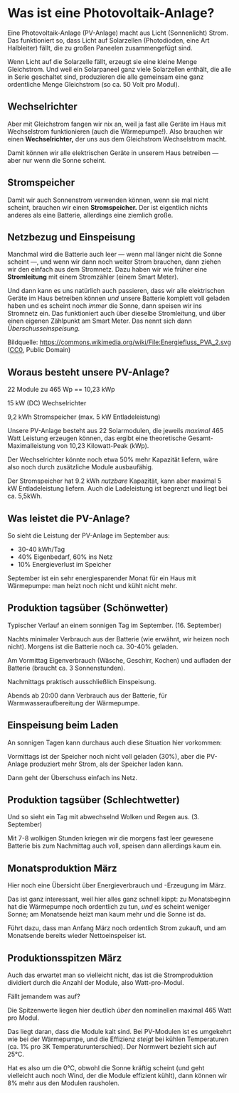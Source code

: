 # Was ist eine Photovoltaik-Anlage?

<!-- Note -->
Eine Photovoltaik-Anlage (PV-Anlage) macht aus Licht (Sonnenlicht) Strom.
Das funktioniert so, dass Licht auf Solarzellen (Photodioden, eine Art Halbleiter) fällt, die zu großen Paneelen zusammengefügt sind.

Wenn Licht auf die Solarzelle fällt, erzeugt sie eine kleine Menge Gleichstrom.
Und weil ein Solarpaneel ganz viele Solarzellen enthält, die alle in Serie geschaltet sind, produzieren die alle gemeinsam eine ganz ordentliche Menge Gleichstrom (so ca. 50 Volt pro Modul).


<!-- .slide: data-background-image="images/wechselrichter.jpg" data-background-size="contain" -->
## Wechselrichter <!-- .element class="hidden" -->

<!-- Note -->
Aber mit Gleichstrom fangen wir nix an, weil ja fast alle Geräte im Haus mit Wechselstrom funktionieren (auch die Wärmepumpe!).
Also brauchen wir einen **Wechselrichter,** der uns aus dem Gleichstrom Wechselstrom macht.

Damit können wir alle elektrischen Geräte in unserem Haus betreiben — aber nur wenn die Sonne scheint.


<!-- .slide: data-background-image="images/speicher.jpg" data-background-size="contain" -->
## Stromspeicher <!-- .element class="hidden" -->

<!-- Note -->
Damit wir auch Sonnenstrom verwenden können, wenn sie mal nicht scheint, brauchen wir einen **Stromspeicher.**
Der ist eigentlich nichts anderes als eine Batterie, allerdings eine ziemlich große.


<!-- .slide: data-background-image="images/Energiefluss_PVA_2.svg" data-background-size="contain" -->
## Netzbezug und Einspeisung <!-- .element class="hidden" -->

<!-- Note -->
Manchmal wird die Batterie auch leer — wenn mal länger nicht die Sonne scheint —, und wenn wir dann noch weiter Strom brauchen, dann ziehen wir den einfach aus dem Stromnetz.
Dazu haben wir wie früher eine **Stromleitung** mit einem Stromzähler (einem Smart Meter).

Und dann kann es uns natürlich auch passieren, dass wir alle elektrischen Geräte im Haus betreiben können *und* unsere Batterie komplett voll geladen haben und es scheint noch *immer* die Sonne, dann speisen wir ins Stromnetz ein.
Das funktioniert auch über dieselbe Stromleitung, und über einen eigenen Zählpunkt am Smart Meter.
Das nennt sich dann *Überschusseinspeisung.*

Bildquelle: <https://commons.wikimedia.org/wiki/File:Energiefluss_PVA_2.svg> ([CC0](https://creativecommons.org/publicdomain/zero/1.0/deed.de), Public Domain)


## Woraus besteht unsere PV-Anlage?

22 Module zu 465&nbsp;Wp == 10,23&nbsp;kWp <!-- .element class="fragment fade-in-then-semi-out" -->

15&nbsp;kW (DC) Wechselrichter <!-- .element class="fragment fade-in-then-semi-out" -->

9,2&nbsp;kWh Stromspeicher 
(max. 5&nbsp;kW Entladeleistung)  <!-- .element class="fragment fade-in-then-semi-out" -->

<!-- Note -->
Unsere PV-Anlage besteht aus 22 Solarmodulen, die jeweils *maximal* 465 Watt Leistung erzeugen können, das ergibt eine theoretische Gesamt-Maximalleistung von 10,23 Kilowatt-Peak (kWp).

Der Wechselrichter könnte noch etwa 50% mehr Kapazität liefern, wäre also noch durch zusätzliche Module ausbaufähig.

Der Stromspeicher hat 9.2 kWh *nutzbare* Kapazität, kann aber maximal 5 kW Entladeleistung liefern.
Auch die Ladeleistung ist begrenzt und liegt bei ca. 5,5kWh.


<!-- .slide: data-background-image="images/energy-dashboard-202309.png" data-background-size="contain" -->
## Was leistet die PV-Anlage? <!-- .element class="hidden" -->

<!-- Note -->
So sieht die Leistung der PV-Anlage im September aus:

* 30-40&nbsp;kWh/Tag
* 40% Eigenbedarf, 60% ins Netz
* 10% Energieverlust im Speicher

September ist ein sehr energiesparender Monat für ein Haus mit Wärmepumpe: man heizt noch nicht und kühlt nicht mehr.


<!-- .slide: data-background-image="images/energy-dashboard-20230916.png" data-background-size="contain" -->
## Produktion tagsüber (Schönwetter) <!-- .element class="hidden" -->

<!-- Note -->
Typischer Verlauf an einem sonnigen Tag im September. (16. September)

Nachts minimaler Verbrauch aus der Batterie (wie erwähnt, wir heizen noch nicht).
Morgens ist die Batterie noch ca. 30-40% geladen.

Am Vormittag Eigenverbrauch (Wäsche, Geschirr, Kochen) und aufladen der Batterie (braucht ca. 3 Sonnenstunden).

Nachmittags praktisch ausschließlich Einspeisung.

Abends ab 20:00 dann Verbrauch aus der Batterie, für Warmwasseraufbereitung der Wärmepumpe.


<!-- .slide: data-background-image="images/charge-max.png" data-background-size="contain" -->
## Einspeisung beim Laden <!-- .element class="hidden" -->

<!-- Note -->
An sonnigen Tagen kann durchaus auch diese Situation hier vorkommen:

Vormittags ist der Speicher noch nicht voll geladen (30%), aber die PV-Anlage produziert mehr Strom, als der Speicher laden kann.

Dann geht der Überschuss einfach ins Netz.


<!-- .slide: data-background-image="images/energy-dashboard-20230903.png" data-background-size="contain" -->
## Produktion tagsüber (Schlechtwetter) <!-- .element class="hidden" -->

<!-- Note -->
Und so sieht ein Tag mit abwechselnd Wolken und Regen aus. (3. September)

Mit 7-8 wolkigen Stunden kriegen wir die morgens fast leer gewesene Batterie bis zum Nachmittag auch voll, speisen dann allerdings kaum ein.


<!-- .slide: data-background-image="images/energy-dashboard-202403.png" data-background-size="contain" -->
## Monatsproduktion März <!-- .element class="hidden" -->

<!-- Note -->
Hier noch eine Übersicht über Energieverbrauch und -Erzeugung im März.

Das ist ganz interessant, weil hier alles ganz schnell kippt:
zu Monatsbeginn hat die Wärmepumpe noch ordentlich zu tun, *und* es scheint weniger Sonne; am Monatsende heizt man kaum mehr und die Sonne ist da.

Führt dazu, dass man Anfang März noch ordentlich Strom zukauft, und am Monatsende bereits wieder Nettoeinspeiser ist.


<!-- .slide: data-background-image="images/per-module-peaks.png" data-background-size="contain" -->
## Produktionsspitzen März <!-- .element class="hidden" -->

<!-- Note -->
Auch das erwartet man so vielleicht nicht, das ist die Stromproduktion dividiert durch die Anzahl der Module, also Watt-pro-Modul.

Fällt jemandem was auf?

Die Spitzenwerte liegen hier deutlich *über* den nominellen maximal 465 Watt pro Modul.

Das liegt daran, dass die Module kalt sind.
Bei PV-Modulen ist es umgekehrt wie bei der Wärmepumpe, und die Effizienz *steigt* bei kühlen Temperaturen (ca. 1% pro 3K Temperaturunterschied).
Der Normwert bezieht sich auf 25°C.

Hat es also um die 0°C, obwohl die Sonne kräftig scheint (und geht vielleicht auch noch Wind, der die Module effizient kühlt), dann können wir 8% mehr aus den Modulen rausholen.
